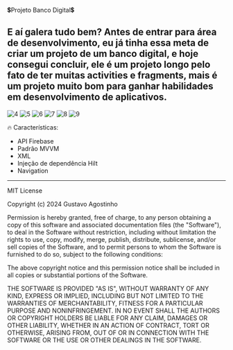 💲Projeto Banco Digital💲 

E aí galera tudo bem? Antes de entrar para área de desenvolvimento, eu já tinha essa meta de criar um projeto de um banco digital,
e hoje consegui concluir, ele é um projeto longo pelo fato de ter muitas activities e fragments, mais é um projeto muito bom para ganhar habilidades em desenvolvimento de aplicativos.
----------------------------------------------------------------------------------------------------------------------------------------------------------------------------------------
![4](https://github.com/user-attachments/assets/afdca2f7-3c3e-425f-9ada-b55b729c2c5d)
![5](https://github.com/user-attachments/assets/3d47ce27-1f4f-4492-8c6d-7a2047522ed2)
![6](https://github.com/user-attachments/assets/2f3862dd-de05-4916-a4e2-60fab5d07724)
![7](https://github.com/user-attachments/assets/54d4c62f-6df9-48da-a31a-7fb7d5c349a9)
![8](https://github.com/user-attachments/assets/d7aa5267-b62f-491e-88cb-4f76cebb819d)
![9](https://github.com/user-attachments/assets/315788f5-0a99-4109-bc80-8ace974d6a6c)


🔥 Características:

- API Firebase
- Padrão MVVM
- XML
- Injeção de dependência Hilt
- Navigation
----------------------------------------------------------------------------------------------------------------------------------------------------------------------------------------
MIT License

Copyright (c) 2024 Gustavo Agostinho

Permission is hereby granted, free of charge, to any person obtaining a copy of this software and associated documentation files (the "Software"), to deal in the Software without restriction, including without limitation the rights to use, copy, modify, merge, publish, distribute, sublicense, and/or sell copies of the Software, and to permit persons to whom the Software is furnished to do so, subject to the following conditions:

The above copyright notice and this permission notice shall be included in all copies or substantial portions of the Software.

THE SOFTWARE IS PROVIDED "AS IS", WITHOUT WARRANTY OF ANY KIND, EXPRESS OR IMPLIED, INCLUDING BUT NOT LIMITED TO THE WARRANTIES OF MERCHANTABILITY, FITNESS FOR A PARTICULAR PURPOSE AND NONINFRINGEMENT. IN NO EVENT SHALL THE AUTHORS OR COPYRIGHT HOLDERS BE LIABLE FOR ANY CLAIM, DAMAGES OR OTHER LIABILITY, WHETHER IN AN ACTION OF CONTRACT, TORT OR OTHERWISE, ARISING FROM, OUT OF OR IN CONNECTION WITH THE SOFTWARE OR THE USE OR OTHER DEALINGS IN THE SOFTWARE.

